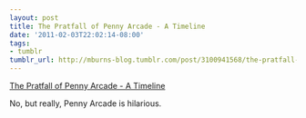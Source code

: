 ```yaml
---
layout: post
title: The Pratfall of Penny Arcade - A Timeline
date: '2011-02-03T22:02:14-08:00'
tags:
- tumblr
tumblr_url: http://mburns-blog.tumblr.com/post/3100941568/the-pratfall-of-penny-arcade-a-timeline
---
```

<a href="http://debacle.tumblr.com/post/3041940865/the-pratfall-of-penny-arcade-a-timeline">The Pratfall of Penny Arcade - A Timeline</a>

No, but really, Penny Arcade is hilarious.

